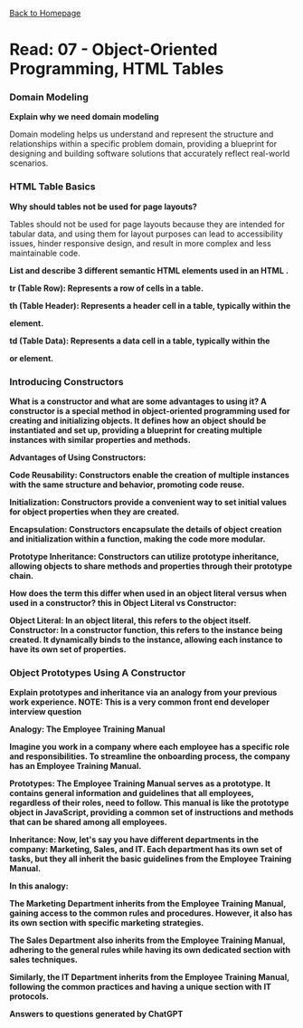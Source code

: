 [Back to Homepage](https://alysondorfman.github.io/reading-notes/)

# Read: 07 - Object-Oriented Programming, HTML Tables

### Domain Modeling

**Explain why we need domain modeling**

Domain modeling helps us understand and represent the structure and relationships within a specific problem domain, providing a blueprint for designing and building software solutions that accurately reflect real-world scenarios.

### HTML Table Basics

**Why should tables not be used for page layouts?**

Tables should not be used for page layouts because they are intended for tabular data, and using them for layout purposes can lead to accessibility issues, hinder responsive design, and result in more complex and less maintainable code.

**List and describe 3 different semantic HTML elements used in an HTML <table>.**

tr (Table Row): Represents a row of cells in a table.

th (Table Header): Represents a header cell in a table, typically within the <thead> element.

td (Table Data): Represents a data cell in a table, typically within the <tbody> or <tfoot> element.

### Introducing Constructors

**What is a constructor and what are some advantages to using it?**
A constructor is a special method in object-oriented programming used for creating and initializing objects. It defines how an object should be instantiated and set up, providing a blueprint for creating multiple instances with similar properties and methods.

Advantages of Using Constructors:

Code Reusability: Constructors enable the creation of multiple instances with the same structure and behavior, promoting code reuse.

Initialization: Constructors provide a convenient way to set initial values for object properties when they are created.

Encapsulation: Constructors encapsulate the details of object creation and initialization within a function, making the code more modular.

Prototype Inheritance: Constructors can utilize prototype inheritance, allowing objects to share methods and properties through their prototype chain.

**How does the term this differ when used in an object literal versus when used in a constructor?**
this in Object Literal vs Constructor:

Object Literal:
In an object literal, this refers to the object itself.
Constructor:
In a constructor function, this refers to the instance being created. It dynamically binds to the instance, allowing each instance to have its own set of properties.

### Object Prototypes Using A Constructor

Explain prototypes and inheritance via an analogy from your previous work experience.
NOTE: This is a very common front end developer interview question


Analogy: The Employee Training Manual

Imagine you work in a company where each employee has a specific role and responsibilities. To streamline the onboarding process, the company has an Employee Training Manual.

Prototypes:
The Employee Training Manual serves as a prototype. It contains general information and guidelines that all employees, regardless of their roles, need to follow. This manual is like the prototype object in JavaScript, providing a common set of instructions and methods that can be shared among all employees.

Inheritance:
Now, let's say you have different departments in the company: Marketing, Sales, and IT. Each department has its own set of tasks, but they all inherit the basic guidelines from the Employee Training Manual.

In this analogy:

The Marketing Department inherits from the Employee Training Manual, gaining access to the common rules and procedures. However, it also has its own section with specific marketing strategies.

The Sales Department also inherits from the Employee Training Manual, adhering to the general rules while having its own dedicated section with sales techniques.

Similarly, the IT Department inherits from the Employee Training Manual, following the common practices and having a unique section with IT protocols.

Answers to questions generated by ChatGPT
